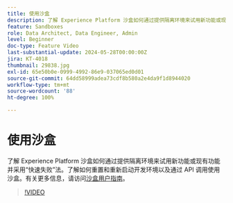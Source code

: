 ```yaml
---
title: 使用沙盒
description: 了解 Experience Platform 沙盒如何通过提供隔离环境来试用新功能或现有功能并采用“快速失败”法。了解如何重置和重新启动开发环境以及通过 API 调用使用沙盒。
feature: Sandboxes
role: Data Architect, Data Engineer, Admin
level: Beginner
doc-type: Feature Video
last-substantial-update: 2024-05-28T00:00:00Z
jira: KT-4018
thumbnail: 29838.jpg
exl-id: 65e50b0e-0999-4992-86e9-037065ed0d01
source-git-commit: 64dd58999adea73cdf8b580a2e4da9f1d8944020
workflow-type: tm+mt
source-wordcount: '88'
ht-degree: 100%

---
```


# 使用沙盒

了解 Experience Platform 沙盒如何通过提供隔离环境来试用新功能或现有功能并采用“快速失败”法。了解如何重置和重新启动开发环境以及通过 API 调用使用沙盒。有关更多信息，请访问[沙盒用户指南](https://experienceleague.adobe.com/docs/experience-platform/sandbox/home.html?lang=zh-Hans)。

>[!VIDEO](https://video.tv.adobe.com/v/29838/?learn=on&enablevpops)


